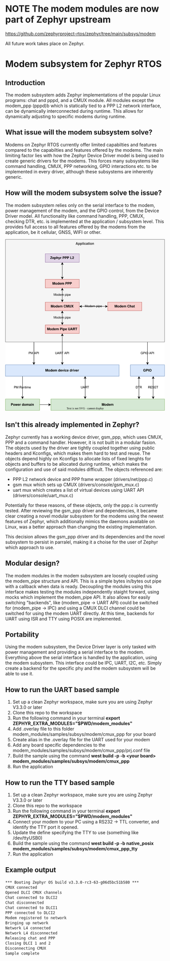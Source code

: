 # NOTE The modem modules are now part of Zephyr upstream
https://github.com/zephyrproject-rtos/zephyr/tree/main/subsys/modem

All future work takes place on Zephyr.

# Modem subsystem for Zephyr RTOS
## Introduction
The modem subsystem adds Zephyr implementations of the popular Linux programs: chat and pppd, and a CMUX module. All modules except the modem_ppp (pppd)b which is statically tied to a PPP L2 network interface, can be dynamically interconnected during runtime. This allows for dynamically adjusting to specific modems during runtime.

## What issue will the modem subsystem solve?
Modems on Zephyr RTOS currently offer limited capabilties and features compared to the capabilties and features offered by the modems. The main limiting factor lies with how the Zephyr Device Driver model is being used to create generic drivers for the modems. This forces many subsystems like command handling, CMUX, PPP networking, GPIO interactions etc. to be implemented in every driver, although these subsystems are inherently generic.

## How will the modem subsystem solve the issue?
The modem subsystem relies only on the serial interface to the modem, power management of the modem, and the GPIO control, from the Device Driver model. All functionality like command handling, PPP, CMUX, checking DTR, etc. is implemented at the application / subsystem level. This provides full access to all features offered by the modems from the application, be it cellular, GNSS, WIFI or other.

![Alt Text](overview.svg)

## Isn't this already implemented in Zephyr?
Zephyr currently has a working device driver, gsm_ppp, which uses CMUX, PPP and a command handler. However, it is not built in a modular fasion. The objects used by the driver are tightly coupled together using public headers and Kconfigs, which makes them hard to test and reuse. The objects depend highly on Kconfigs to allocate lists of fixed lenghts for objects and buffers to be allocated during runtime, which makes the configuration and use of said modules difficult. The objects referenced are:
* PPP L2 network device and PPP frame wrapper (drivers/net/ppp.c)
* gsm mux which sets up CMUX (drivers/console/gsm_mux.c)
* uart mux which creates a list of virtual devices using UART API (drivers/console/uart_mux.c)

Potentially for these reasons, of these objects, only the ppp.c is currently tested. After reviewing the gsm_ppp driver and dependencies, it became clear creating a novel modular subsystem for the modems using the newest features of Zephyr, which additionally mimics the daemons available on Linux, was a better approach than changing the existing implementation.

This decision allows the gsm_ppp driver and its dependencies and the novel subsystem to persist in parralel, making it a choise for the user of Zephyr which approach to use.

## Modular design?
The modem modules in the modem subsystem are loosely coupled using the modem_pipe structure and API. This is a simple bytes in/bytes out pipe with a callback when data is ready. Decoupling the modules using this interface makes testing the modules independently staight forward, using mocks which implement the modem_pipe API. It also allows for easily switching "backends", like (modem_pipe -> UART API) could be switched for (modem_pipe -> IPC) and using a CMUX DLCI channel could be switched for using the modem UART directly. At this time, backends for UART using ISR and TTY using POSIX are implemented.

## Portability
Using the modem subsystem, the Device Driver layer is only tasked with power management and providing a serial interface to the modem. Everything above the serial interface is handled by the application, using the modem subsystem. This interface could be IPC, UART, I2C, etc. Simply create a backend for the specific phy and the modem subsystem will be able to use it.

## How to run the UART based sample
1. Set up a clean Zephyr workspace, make sure you are using Zephyr V3.3.0 or later
2. Clone this repo to the workspace
3. Run the following command in your terminal **export ZEPHYR_EXTRA_MODULES="$PWD/modem_modules"**
4. Add .overlay file to this folder modem_modules/samples/subsys/modem/cmux_ppp for your board
5. Create alias in the .overlay file for the UART used for your modem
6. Add any board specific dependencies to the modem_modules/samples/subsys/modem/cmux_ppp/prj.conf file
7. Build the sample using the command **west build -p -b \<your board> modem_modules/samples/subsys/modem/cmux_ppp**
8. Run the application

## How to run the TTY based sample
1. Set up a clean Zephyr workspace, make sure you are using Zephyr V3.3.0 or later
2. Clone this repo to the workspace
3. Run the following command in your terminal **export ZEPHYR_EXTRA_MODULES="$PWD/modem_modules"**
4. Connect your modem to your PC using a RS232 -> TTL converter, and identify the TTY port it opened.
5. Update the define specifying the TTY to use (something like /dev/ttyUSB0)
6. Build the sample using the command **west build -p -b native_posix modem_modules/samples/subsys/modem/cmux_ppp_tty**
7. Run the application

## Example output
```
*** Booting Zephyr OS build v3.3.0-rc3-63-g06d5bc51b580 ***
CMUX connected
Opened DLCI CMUX channels
Chat connected to DLCI2
Chat disconnected
Chat connected to DLCI1
PPP connected to DLCI2
Modem registered to network
Bringing up network
Network L4 connected
Network L4 disconnected
Releasing chat and PPP
Closing DLCI 1 and 2
Disconnecting CMUX
Sample complete
```
